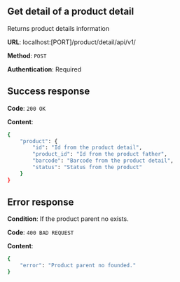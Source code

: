 ## Get detail of a product detail
Returns product details information

**URL**: localhost:[PORT]/product/detail/api/v1/<barcode>

**Method**: `POST`

**Authentication**: Required

## Success response
**Code**: `200 OK`

**Content**:
```bash
{
    "product": {
        "id": "Id from the product detail",
        "product_id": "Id from the product father",
        "barcode": "Barcode from the product detail",
        "status": "Status from the product"
    }
}
```

## Error response
**Condition**: If the product parent no exists.

**Code**: `400 BAD REQUEST`

**Content**:
```bash
{
    "error": "Product parent no founded."
}
```
